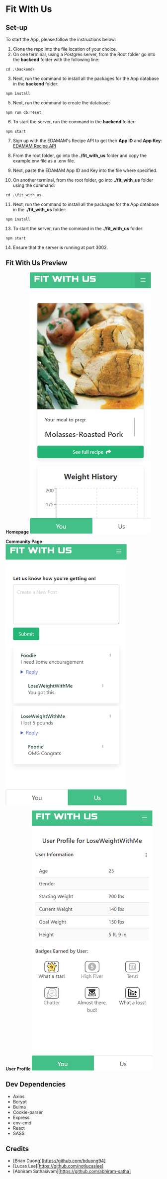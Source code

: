# Fit WIth Us

## Set-up

To start the App, please follow the instructions below:

1. Clone the repo into the file location of your choice.
2. On one terminal, using a Postgres server, from the Root folder go into the **backend** folder with the following line:

```
cd .\backend\
```

3. Next, run the command to install all the packages for the App database in the **backend** folder:

```
npm install
```

5. Next, run the command to create the database:

```
npm run db:reset
```

6. To start the server, run the command in the **backend** folder:

```
npm start
```

7. Sign up with the EDAMAM's Recipe API to get their **App ID** and **App Key**: [EDAMAM Recipe API](https://developer.edamam.com/edamam-recipe-api)

8. From the root folder, go into the **./fit_with_us** folder and copy the example.env file as a .env file.

9. Next, paste the EDAMAM App ID and Key into the file where specified.

10. On another terminal, from the root folder, go into **./fit_with_us** folder using the command:

```
cd .\fit_with_us
```

11. Next, run the command to install all the packages for the App database in the **./fit_with_us** folder:

```
npm install
```

13. To start the server, run the command in the **./fit_with_us** folder:

```
npm start
```

14. Ensure that the server is running at port 3002.

## Fit With Us Preview

**Homepage**
![Home Page](https://github.com/abhiram-satha/fit_with_us/blob/main/fit_with_us/public/images/homepage.PNG?raw=true)

**Community Page**
![Community Page](https://github.com/abhiram-satha/fit_with_us/blob/main/fit_with_us/public/images/Community.PNG?raw=true)

**User Profile**
![User Profile](https://github.com/abhiram-satha/fit_with_us/blob/main/fit_with_us/public/images/userprofile.PNG?raw=true)

## Dev Dependencies

- Axios
- Bcrypt
- Bulma
- Cookie-parser
- Express
- env-cmd
- React
- SASS

## Credits

- [Brian Duong][https://github.com/bduong94]
- [Lucas Lee][https://github.com/notlucaslee]
- [Abhiram Sathasivam][https://github.com/abhiram-satha]
